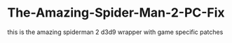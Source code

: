 # The-Amazing-Spider-Man-2-PC-Fix
this is the amazing spiderman 2 d3d9 wrapper with game specific patches
